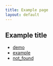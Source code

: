 ```yaml
---
title: Example page
layout: default
---
```


## Example title

- [demo](/demo)
- [example](/example)
- [not_found](/not_found)
